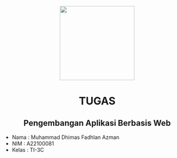 <p align="center">
      <img style="width:200px; height:200px;"  src="https://telegra.ph/file/95182bcc7de10938ab9b9.png"></p>
<h1 align="center"><b>TUGAS</b></h1>
<h2 align="center"><b>Pengembangan Aplikasi Berbasis Web</b></h2>

- Nama : Muhammad Dhimas Fadhlan Azman
- NIM : A22100081
- Kelas : TI-3C
